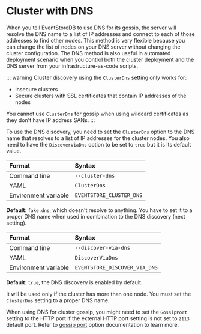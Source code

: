 # Cluster with DNS

When you tell EventStoreDB to use DNS for its gossip, the server will resolve the DNS name to a list of IP addresses and connect to each of those addresses to find other nodes. This method is very flexible because you can change the list of nodes on your DNS server without changing the cluster configuration. The DNS method is also useful in automated deployment scenario when you control both the cluster deployment and the DNS server from your infrastructure-as-code scripts.

::: warning
Cluster discovery using the `ClusterDns` setting only works for:
- Insecure clusters
- Secure clusters with SSL certificates that contain IP addresses of the nodes

You cannot use `ClusterDns` for gossip when using wildcard certificates as they don't have IP address SANs.
:::

To use the DNS discovery, you need to set the `ClusterDns` option to the DNS name that resolves to a list of IP addresses for the cluster nodes. You also need to have the `DiscoverViaDns` option to be set to `true` but it is its default value.

| Format               | Syntax |
| :------------------- | :----- |
| Command line         | `--cluster-dns` |
| YAML                 | `ClusterDns` |
| Environment variable | `EVENTSTORE_CLUSTER_DNS` |

**Default**: `fake.dns`, which doesn't resolve to anything. You have to set it to a proper DNS name when used in combination to the DNS discovery (next setting).

| Format               | Syntax |
| :------------------- | :----- |
| Command line         | `--discover-via-dns` |
| YAML                 | `DiscoverViaDns` |
| Environment variable | `EVENTSTORE_DISCOVER_VIA_DNS` |

**Default**: `true`, the DNS discovery is enabled by default. 

It will be used only if the cluster has more than one node. You must set the `ClusterDns` setting to a proper DNS name.

When using DNS for cluster gossip, you might need to set the `GossipPort` setting to the HTTP port if the external HTTP port setting is not set to `2113` default port. Refer to [gossip port](./gossip.md#gossip-port) option documentation to learn more.

